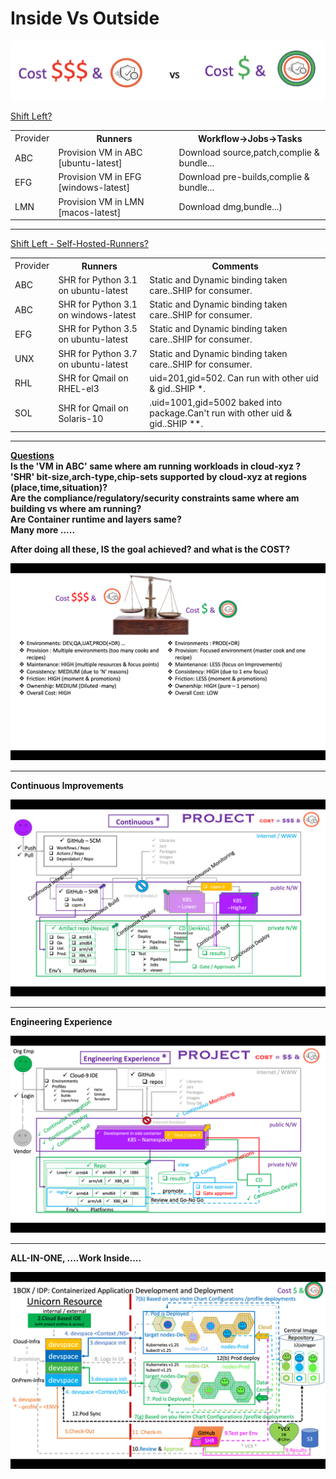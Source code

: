 # Inside Vs Outside

![idp image](images/1BOX-IDP.png) <br>

<u>Shift Left?</u> <br>

<table>
<tr><td>Provider</th><th>Runners</th><th>Workflow->Jobs->Tasks</th></tr>
<tr><td>ABC</td><td>Provision VM in ABC [ubuntu-latest]</td><td>Download source,patch,complie & bundle...</td></tr>
<tr><td>EFG</td><td>Provision VM in EFG [windows-latest]</td><td>Download pre-builds,complie & bundle...</td></tr>
<tr><td>LMN</td><td>Provision VM in LMN [macos-latest]</td><td>Download dmg,bundle...)</td></tr>
</table>

<hr>
<u> Shift Left - Self-Hosted-Runners? </u>
<table>
<tr><td>Provider</th><th>Runners</th><th>Comments</th></tr>
<tr><td>ABC</td><td>SHR for Python 3.1 on ubuntu-latest</td><td>Static and Dynamic binding taken care..SHIP for consumer.</td></tr>
<tr><td>ABC</td><td>SHR for Python 3.1 on windows-latest</td><td>Static and Dynamic binding taken care..SHIP for consumer.</td></tr>
<tr><td>EFG</td><td>SHR for Python 3.5 on ubuntu-latest</td><td>Static and Dynamic binding taken care..SHIP for consumer.</td></tr>
<tr><td>UNX</td><td>SHR for Python 3.7 on ubuntu-latest</td><td>Static and Dynamic binding taken care..SHIP for consumer.</td></tr>
<tr><td>RHL</td><td>SHR for Qmail on RHEL-el3</td><td>uid=201,gid=502. Can run with other uid & gid..SHIP *.</td></tr>
<tr><td>SOL</td><td>SHR for Qmail on Solaris-10</td><td>.uid=1001,gid=5002 baked into package.Can't run with other uid & gid..SHIP **.</td></tr>
</table>

<hr>
<b><u> Questions </u><b><br>
Is the 'VM in ABC' same where am running workloads in cloud-xyz ? <br>
'SHR' bit-size,arch-type,chip-sets supported by cloud-xyz at regions (place,time,situation)? <br>
Are the compliance/regulatory/security constraints same where am building vs where am running? <br>
Are Container runtime and layers same? <br>
Many more .....

After doing all these, IS the goal achieved? and what is the COST? <br>

![idp image 1](images/idp-1.png)

<hr>
Continuous Improvements <br>

![idp image 1](images/idp-2.png)
<hr>
Engineering Experience <br>

![idp image 1](images/idp-3.png)

<hr>
ALL-IN-ONE, ....Work Inside.... <br>

![idp image 1](images/idp-4.png)

